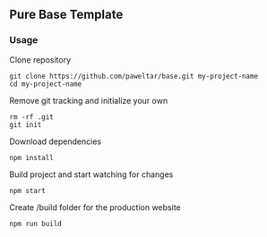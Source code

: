 ## Pure Base Template

### Usage

Clone repository

    git clone https://github.com/paweltar/base.git my-project-name
    cd my-project-name

Remove git tracking and initialize your own

    rm -rf .git
    git init

Download dependencies

    npm install

Build project and start watching for changes

    npm start

Create /build folder for the production website

    npm run build
